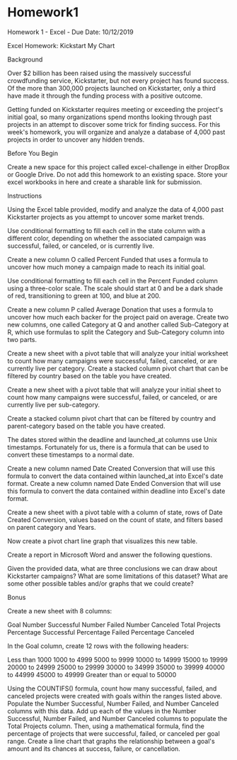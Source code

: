 # Homework1
Homework 1 - Excel - Due Date: 10/12/2019

Excel Homework: Kickstart My Chart


Background

Over $2 billion has been raised using the massively successful crowdfunding service, Kickstarter, but not every project has found success. Of the more than 300,000 projects launched on Kickstarter, only a third have made it through the funding process with a positive outcome.

Getting funded on Kickstarter requires meeting or exceeding the project's initial goal, so many organizations spend months looking through past projects in an attempt to discover some trick for finding success. For this week's homework, you will organize and analyze a database of 4,000 past projects in order to uncover any hidden trends.


Before You Begin


Create a new space for this project called excel-challenge in either DropBox or Google Drive. Do not add this homework to an existing space.
Store your excel workbooks in here and create a sharable link for submission.



Instructions



Using the Excel table provided, modify and analyze the data of 4,000 past Kickstarter projects as you attempt to uncover some market trends.



Use conditional formatting to fill each cell in the state column with a different color, depending on whether the associated campaign was successful, failed, or canceled, or is currently live.


Create a new column O called Percent Funded that uses a formula to uncover how much money a campaign made to reach its initial goal.



Use conditional formatting to fill each cell in the Percent Funded column using a three-color scale. The scale should start at 0 and be a dark shade of red, transitioning to green at 100, and blue at 200.


Create a new column P called Average Donation that uses a formula to uncover how much each backer for the project paid on average.
Create two new columns, one called Category at Q and another called Sub-Category at R, which use formulas to split the Category and Sub-Category column into two parts.







Create a new sheet with a pivot table that will analyze your initial worksheet to count how many campaigns were successful, failed, canceled, or are currently live per category.
Create a stacked column pivot chart that can be filtered by country based on the table you have created.





Create a new sheet with a pivot table that will analyze your initial sheet to count how many campaigns were successful, failed, or canceled, or are currently live per sub-category.

Create a stacked column pivot chart that can be filtered by country and parent-category based on the table you have created.


The dates stored within the deadline and launched_at columns use Unix timestamps. Fortunately for us, there is a formula that can be used to convert these timestamps to a normal date.


Create a new column named Date Created Conversion that will use this formula to convert the data contained within launched_at into Excel's date format.
Create a new column named Date Ended Conversion that will use this formula to convert the data contained within deadline into Excel's date format.





Create a new sheet with a pivot table with a column of state, rows of Date Created Conversion, values based on the count of state, and filters based on parent category and Years.

Now create a pivot chart line graph that visualizes this new table.


Create a report in Microsoft Word and answer the following questions.





Given the provided data, what are three conclusions we can draw about Kickstarter campaigns?
What are some limitations of this dataset?
What are some other possible tables and/or graphs that we could create?



Bonus



Create a new sheet with 8 columns:


Goal
Number Successful
Number Failed
Number Canceled
Total Projects
Percentage Successful
Percentage Failed
Percentage Canceled



In the Goal column, create 12 rows with the following headers:


Less than 1000
1000 to 4999
5000 to 9999
10000 to 14999
15000 to 19999
20000 to 24999
25000 to 29999
30000 to 34999
35000 to 39999
40000 to 44999
45000 to 49999
Greater than or equal to 50000







Using the COUNTIFS() formula, count how many successful, failed, and canceled projects were created with goals within the ranges listed above. Populate the Number Successful, Number Failed, and Number Canceled columns with this data.
Add up each of the values in the Number Successful, Number Failed, and Number Canceled columns to populate the Total Projects column. Then, using a mathematical formula, find the percentage of projects that were successful, failed, or canceled per goal range.
Create a line chart that graphs the relationship between a goal's amount and its chances at success, failure, or cancellation.
